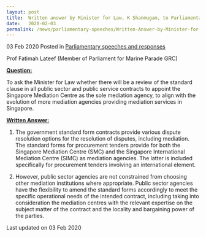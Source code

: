 ```yaml
---
layout: post
title:  Written answer by Minister for Law, K Shanmugam, to Parliamentary Question on the Standard Clause in Public Sector and Public Service Contracts
date:   2020-02-03
permalink: /news/parliamentary-speeches/Written-Answer-by-Minister-for-Law-K-Shanmugam-to-Parliamentary-Question-on-the-Standard-Clause-in-Public-Sector-and-Public-Service-Contracts
---
```


03 Feb 2020 Posted in [Parliamentary speeches and responses](/news/parliamentary-speeches)

Prof Fatimah Lateef (Member of Parliament for Marine Parade GRC)

<b><u>Question:</u></b>  

To ask the Minister for Law whether there will be a review of the standard clause in all public sector and public service contracts to appoint the Singapore Mediation Centre as the sole mediation agency, to align with the evolution of more mediation agencies providing mediation services in Singapore. 

<b><u>Written Answer:</u></b>  

1.	The government standard form contracts provide various dispute resolution options for the resolution of disputes, including mediation. The standard forms for procurement tenders provide for both the Singapore Mediation Centre (SMC) and the Singapore International Mediation Centre (SIMC) as mediation agencies. The latter is included specifically for procurement tenders involving an international element. 

2.	However, public sector agencies are not constrained from choosing other mediation institutions where appropriate.  Public sector agencies have the flexibility to amend the standard forms accordingly to meet the specific operational needs of the intended contract, including taking into consideration the mediation centres with the relevant expertise on the subject matter of the contract and the locality and bargaining power of the parties. 

<p class="right-side-updated">Last updated on 03 Feb 2020</p>
